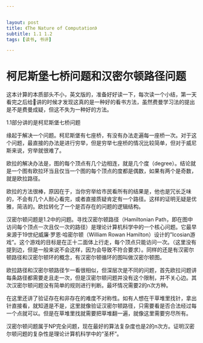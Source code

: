 ```yaml
---


layout: post
title: 《The Nature of Computation》
subtitle: 1.1 1.2
tags: [读书, 书评]

---
```


<head>
    <script src="https://cdn.mathjax.org/mathjax/latest/MathJax.js?config=TeX-AMS-MML_HTMLorMML" type="text/javascript"></script>
    <script type="text/x-mathjax-config">
        MathJax.Hub.Config({
            tex2jax: {
            skipTags: ['script', 'noscript', 'style', 'textarea', 'pre'],
            inlineMath: [['$','$']]
            }
        });
    </script>
</head>


# 柯尼斯堡七桥问题和汉密尔顿路径问题


这本计算的本质部头不小，英文版的，准备好好读一下，每次读一个小结，第一天看完之后给🐰讲的时候才发现这真的是一种好的看书方法，虽然费曼学习法的提出是不是费曼成疑，但这不失为一种好的方法。

1.1部分讲的是柯尼斯堡七桥问题

缘起于解决一个问题。柯尼斯堡有七座桥，有没有办法走遍每一座桥一次。对于这个问题，最直接的办法是进行穷举，但是穷举七座桥的情况比较简单，但对于威尼斯来说，穷举就很难了。

欧拉的解决办法是，图的每个顶点有几个边相连，就是几个度（degree）。结论就是一个图有欧拉环当且仅当一个图的每个顶点的度都是偶数，如果有两个是奇数，就是欧拉路径。

欧拉的方法很棒，原因在于，当你穷举给市民看所有的结果是，他也是冗长乏味的，不会有几个人耐心看完，或者直接质疑肯定有一个路径。这样的证明无疑是优雅，简洁的。欧拉转化了一个是否存在的问题的逻辑结构。

汉密尔顿问题是1.2中的问题。寻找汉密尔顿路径（Hamiltonian Path，即在图中访问每个顶点一次且仅一次的路径）是理论计算机科学中的一个核心问题。它最早来源于19世纪威廉·罗恩·哈密尔顿（William Rowan Hamilton）设计的”Icosian游戏”。这个游戏的目标是在正十二面体上行走，每个顶点只能访问一次。（这里没有提到边，但是一般来说不会这样，因为会导致不符合要求）。同样的还是有汉密尔顿路径和汉密尔顿环的概念，有汉密尔顿循环的图叫做汉密尔顿图。

欧拉路径和汉密尔顿路径乍一看很相似，但深层次是不同的问题，首先欧拉问题讲每条路径都需要走且走一次，但是汉密尔顿问题并没有这个限制，并不关心边。其次汉密尔顿问题没有简单的规则进行判断。最坏情况需要2的n次方种。

在这里还讲了验证存在和非存在的难度不对称性。如有人想在干草堆里找针，拿出针直接看，就知道是不是，这里就像验证汉密尔顿路径，只需要看是否合法经过每一个点就可以。但是在草堆里找就需要把草堆翻一遍，就像这里需要穷尽所有。

汉密尔顿问题属于NP完全问题，现在最好的算法复杂度也是2的n次方。证明汉密尔顿问题的复杂性是理论计算机科学中的“圣杯”。
